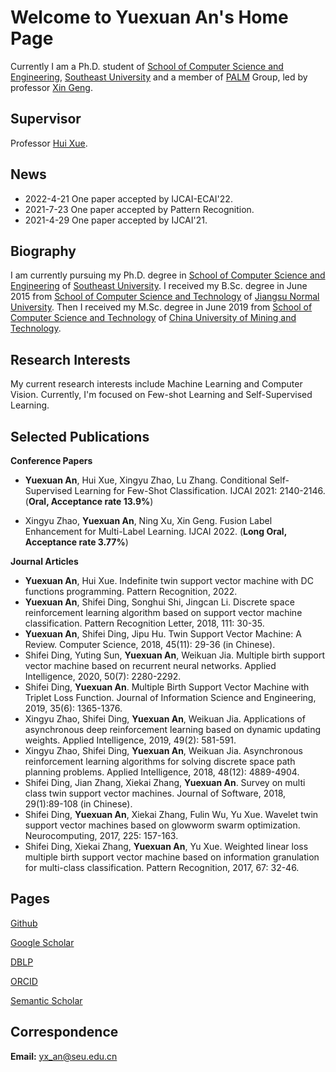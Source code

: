 # Welcome to Yuexuan An's Home Page

Currently I am a Ph.D. student of [School of Computer Science and Engineering](https://cse.seu.edu.cn/), [Southeast University](https://www.seu.edu.cn/) and a member of [PALM](http://palm.seu.edu.cn/) Group, led by professor [Xin Geng](http://palm.seu.edu.cn/xgeng/).

## Supervisor

Professor [Hui Xue](http://palm.seu.edu.cn/hxue/).

## News

- 2022-4-21 One paper accepted by IJCAI-ECAI'22.
- 2021-7-23 One paper accepted by Pattern Recognition.
- 2021-4-29 One paper accepted by IJCAI'21.

## Biography

 I am currently pursuing my Ph.D. degree  in [School of Computer Science and Engineering](https://cse.seu.edu.cn/) of [Southeast University](https://www.seu.edu.cn/). I received my B.Sc. degree in June 2015 from [School of Computer Science and Technology](http://eit.jsnu.edu.cn/) of [Jiangsu Normal University](http://www.jsnu.edu.cn/). Then I received my M.Sc. degree in June 2019 from [School of Computer Science and Technology](http://cs.cumt.edu.cn/) of [China University of Mining and Technology](http://www.cumt.edu.cn/).

## Research Interests

My current research interests include Machine Learning and Computer Vision. Currently, I'm focused on Few-shot Learning and Self-Supervised Learning.

## Selected Publications

**Conference Papers**

- **Yuexuan An**, Hui Xue, Xingyu Zhao, Lu Zhang. Conditional Self-Supervised Learning for Few-Shot Classification. IJCAI 2021: 2140-2146. (**Oral, Acceptance rate 13.9%**)

- Xingyu Zhao, **Yuexuan An**, Ning Xu, Xin Geng. Fusion Label Enhancement for Multi-Label Learning. IJCAI 2022. (**Long Oral, Acceptance rate 3.77%**)

**Journal Articles**

- **Yuexuan An**, Hui Xue. Indefinite twin support vector machine with DC functions programming. Pattern Recognition, 2022.
- **Yuexuan An**, Shifei Ding, Songhui Shi, Jingcan Li. Discrete space reinforcement learning algorithm based on support vector machine classification. Pattern Recognition Letter, 2018, 111: 30-35.
- **Yuexuan An**, Shifei Ding, Jipu Hu. Twin Support Vector Machine: A Review. Computer Science, 2018, 45(11): 29-36 (in Chinese).
- Shifei Ding, Yuting Sun, **Yuexuan An**, Weikuan Jia. Multiple birth support vector machine based on recurrent neural networks. Applied Intelligence, 2020, 50(7): 2280-2292.
- Shifei Ding, **Yuexuan An**. Multiple Birth Support Vector Machine with Triplet Loss Function. Journal of Information Science and Engineering, 2019, 35(6): 1365-1376.
- Xingyu Zhao, Shifei Ding, **Yuexuan An**, Weikuan Jia. Applications of asynchronous deep reinforcement learning based on dynamic updating weights. Applied Intelligence, 2019, 49(2): 581-591.
- Xingyu Zhao, Shifei Ding, **Yuexuan An**, Weikuan Jia. Asynchronous reinforcement learning algorithms for solving discrete space path planning problems. Applied Intelligence, 2018, 48(12): 4889-4904.
- Shifei Ding, Jian Zhang, Xiekai Zhang, **Yuexuan An**. Survey on multi class twin support vector machines. Journal of Software, 2018, 29(1):89-108 (in Chinese).
- Shifei Ding, **Yuexuan An**, Xiekai Zhang, Fulin Wu, Yu Xue. Wavelet twin support vector machines based on glowworm swarm optimization. Neurocomputing, 2017, 225: 157-163.
- Shifei Ding, Xiekai Zhang, **Yuexuan An**, Yu Xue. Weighted linear loss multiple birth support vector machine based on information granulation for multi-class classification. Pattern Recognition, 2017, 67: 32-46.

## Pages

[Github](https://github.com/anyuexuan)

[Google Scholar](http://scholar.google.com/citations?user=gCYx1SwAAAAJ&hl=en)

[DBLP](https://dblp.uni-trier.de/pid/192/5235.html)

[ORCID](https://orcid.org/0000-0001-5510-4059)

[Semantic Scholar](https://www.semanticscholar.org/author/7686972)

## Correspondence

**Email:** yx_an@seu.edu.cn
